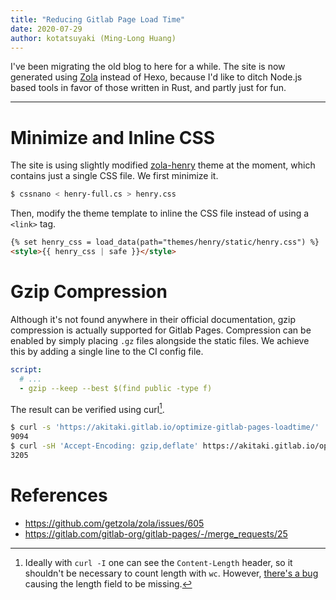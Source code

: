```yaml
---
title: "Reducing Gitlab Page Load Time"
date: 2020-07-29
author: kotatsuyaki (Ming-Long Huang)
---
```


I've been migrating the old blog to here for a while.
The site is now generated using [Zola](https://www.getzola.org/documentation/getting-started/installation/) instead of Hexo,
because I'd like to ditch Node.js based tools in favor of those written in Rust,
and partly just for fun.

---

# Minimize and Inline CSS

The site is using slightly modified [zola-henry](https://github.com/sirodoht/zola-henry) theme at the moment, which contains just a single CSS file.
We first minimize it.

```sh
$ cssnano < henry-full.cs > henry.css
```

Then, modify the theme template to inline the CSS file instead of using a `<link>` tag.

```html
{% set henry_css = load_data(path="themes/henry/static/henry.css") %}
<style>{{ henry_css | safe }}</style>
```

<!-- more -->

# Gzip Compression

Although it's not found anywhere in their official documentation,
gzip compression is actually supported for Gitlab Pages.
Compression can be enabled by simply placing `.gz` files alongside the static files.
We achieve this by adding a single line to the CI config file.

```yaml
script:
  # ...
  - gzip --keep --best $(find public -type f)
```

The result can be verified using curl[^1].

```sh
$ curl -s 'https://akitaki.gitlab.io/optimize-gitlab-pages-loadtime/' | wc -c
9094
$ curl -sH 'Accept-Encoding: gzip,deflate' https://akitaki.gitlab.io/optimize-gitlab-pages-loadtime/ | wc -c
3205
```

[^1]: Ideally with `curl -I` one can see the `Content-Length` header, so it shouldn't be necessary to count length with `wc`. However, [there's a bug](https://gitlab.com/gitlab-org/gitlab-pages/-/issues/315) causing the length field to be missing.

# References

- <https://github.com/getzola/zola/issues/605>
- <https://gitlab.com/gitlab-org/gitlab-pages/-/merge_requests/25>

